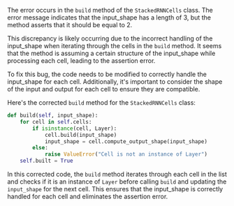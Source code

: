 The error occurs in the `build` method of the `StackedRNNCells` class. The error message indicates that the input_shape has a length of 3, but the method asserts that it should be equal to 2.

This discrepancy is likely occurring due to the incorrect handling of the input_shape when iterating through the cells in the `build` method. It seems that the method is assuming a certain structure of the input_shape while processing each cell, leading to the assertion error.

To fix this bug, the code needs to be modified to correctly handle the input_shape for each cell. Additionally, it's important to consider the shape of the input and output for each cell to ensure they are compatible.

Here's the corrected `build` method for the `StackedRNNCells` class:

```python
def build(self, input_shape):
    for cell in self.cells:
        if isinstance(cell, Layer):
            cell.build(input_shape)
            input_shape = cell.compute_output_shape(input_shape)
        else:
            raise ValueError("Cell is not an instance of Layer")
    self.built = True
```

In this corrected code, the `build` method iterates through each cell in the list and checks if it is an instance of `Layer` before calling `build` and updating the `input_shape` for the next cell. This ensures that the input_shape is correctly handled for each cell and eliminates the assertion error.